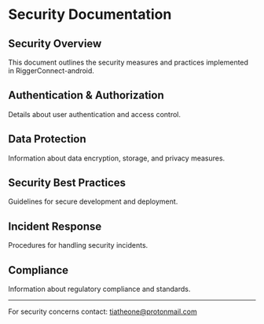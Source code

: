 # Security Documentation

## Security Overview
This document outlines the security measures and practices implemented in RiggerConnect-android.

## Authentication & Authorization
Details about user authentication and access control.

## Data Protection
Information about data encryption, storage, and privacy measures.

## Security Best Practices
Guidelines for secure development and deployment.

## Incident Response
Procedures for handling security incidents.

## Compliance
Information about regulatory compliance and standards.

---
For security concerns contact: tiatheone@protonmail.com
